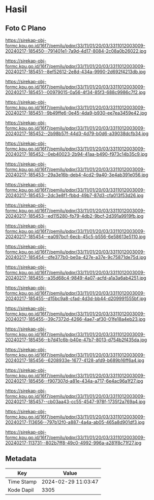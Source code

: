 # Hasil

## Foto C Plano

https://sirekap-obj-formc.kpu.go.id/16f7/pemilu/pdpr/33/11/01/20/03/3311012003009-20240217-185450--791401e1-7a9d-4d17-8084-2c08a0b26022.jpg

https://sirekap-obj-formc.kpu.go.id/16f7/pemilu/pdpr/33/11/01/20/03/3311012003009-20240217-185451--8ef52612-2e8d-434a-9990-2d692f4213db.jpg

https://sirekap-obj-formc.kpu.go.id/16f7/pemilu/pdpr/33/11/01/20/03/3311012003009-20240217-185451--00979015-0a56-4f34-85f3-688c9986c7f2.jpg

https://sirekap-obj-formc.kpu.go.id/16f7/pemilu/pdpr/33/11/01/20/03/3311012003009-20240217-185451--9b49ffe6-0e45-4da9-b930-ee7ea3459e42.jpg

https://sirekap-obj-formc.kpu.go.id/16f7/pemilu/pdpr/33/11/01/20/03/3311012003009-20240217-185452--2b98b57f-44d3-4d79-b0d6-a39038dcfb34.jpg

https://sirekap-obj-formc.kpu.go.id/16f7/pemilu/pdpr/33/11/01/20/03/3311012003009-20240217-185452--0eb40023-2b94-41aa-b490-f973c14b35c9.jpg

https://sirekap-obj-formc.kpu.go.id/16f7/pemilu/pdpr/33/11/01/20/03/3311012003009-20240217-185453--29a3e16b-deb4-4cd2-9a40-3e4ab391e056.jpg

https://sirekap-obj-formc.kpu.go.id/16f7/pemilu/pdpr/33/11/01/20/03/3311012003009-20240217-185453--2dc3e8f1-fbbd-49b7-87d3-cfa013f53d26.jpg

https://sirekap-obj-formc.kpu.go.id/16f7/pemilu/pdpr/33/11/01/20/03/3311012003009-20240217-185453--ed115280-fb79-4db2-9bcf-2d391a9919fb.jpg

https://sirekap-obj-formc.kpu.go.id/16f7/pemilu/pdpr/33/11/01/20/03/3311012003009-20240217-185454--ea097bcf-6ecb-45c5-b556-6e58613e5110.jpg

https://sirekap-obj-formc.kpu.go.id/16f7/pemilu/pdpr/33/11/01/20/03/3311012003009-20240217-185454--dfe377b0-be0a-427e-a37e-9c75871de75d.jpg

https://sirekap-obj-formc.kpu.go.id/16f7/pemilu/pdpr/33/11/01/20/03/3311012003009-20240217-185455--a35d68c4-9849-4a07-acfd-a1a3a6ab4251.jpg

https://sirekap-obj-formc.kpu.go.id/16f7/pemilu/pdpr/33/11/01/20/03/3311012003009-20240217-185455--d15bc9a8-cfad-4d3d-bb44-d209991555bf.jpg

https://sirekap-obj-formc.kpu.go.id/16f7/pemilu/pdpr/33/11/01/20/03/3311012003009-20240217-185455--39c7372d-4266-4ae7-af30-01fe18a4eb23.jpg

https://sirekap-obj-formc.kpu.go.id/16f7/pemilu/pdpr/33/11/01/20/03/3311012003009-20240217-185456--b7d41c6b-b40e-47b7-8013-d754b2f435da.jpg

https://sirekap-obj-formc.kpu.go.id/16f7/pemilu/pdpr/33/11/01/20/03/3311012003009-20240217-185456--6208933e-1677-4128-afd9-b689b16ff6a4.jpg

https://sirekap-obj-formc.kpu.go.id/16f7/pemilu/pdpr/33/11/01/20/03/3311012003009-20240217-185456--f907307d-a81e-434a-a717-6e4ac96a1f27.jpg

https://sirekap-obj-formc.kpu.go.id/16f7/pemilu/pdpr/33/11/01/20/03/3311012003009-20240217-185457--cb03aa43-cc55-4547-978f-1735f2a769a4.jpg

https://sirekap-obj-formc.kpu.go.id/16f7/pemilu/pdpr/33/11/01/20/03/3311012003009-20240217-113656--797b12f0-a887-4a4a-ab05-465a8d901df3.jpg

https://sirekap-obj-formc.kpu.go.id/16f7/pemilu/pdpr/33/11/01/20/03/3311012003009-20240217-113731--802b7ff8-49c0-4992-996a-a281f8c71f27.jpg


## Metadata

| Key        | Value               |
| ---------- | ------------------- |
| Time Stamp | 2024-02-29 11:03:47 |
| Kode Dapil | 3305                |



